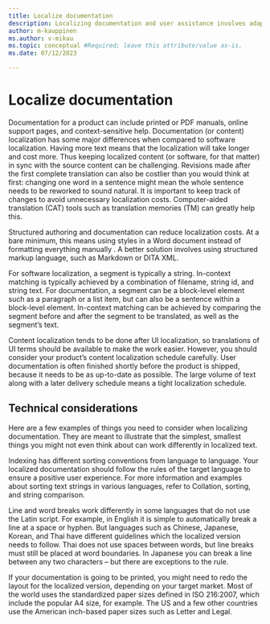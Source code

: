 ```yaml
---
title: Localize documentation
description: Localizing documentation and user assistance involves adapting and translating your existing content. Recycling existing translation involves additional challenges.
author: m-kauppinen
ms.author: v-mikau
ms.topic: conceptual #Required; leave this attribute/value as-is.
ms.date: 07/12/2023

---
```


# Localize documentation

Documentation for a product can include printed or PDF manuals, online support pages, and context-sensitive help. Documentation (or content) localization has some major differences when compared to software localization.  Having more text means that the localization will take longer and cost more. Thus keeping localized content (or software, for that matter) in sync with the source content can be challenging. Revisions made after the first complete translation can also be costlier than you would think at first: changing one word in a sentence might mean the whole sentence needs to be reworked to sound natural. It is important to keep track of changes to avoid unnecessary localization costs. Computer-aided translation (CAT) tools such as translation memories (TM)  can greatly help this.

Structured authoring and documentation can reduce localization costs. At a bare minimum, this means using styles in a Word document instead of formatting everything manually . A better solution involves using structured markup language, such as Markdown or DITA XML.

For software localization, a segment is typically a string. In-context matching is typically achieved by a combination of filename, string id, and string text. For documentation, a segment can be a block-level element such as a paragraph or a list item, but can also be a sentence within a block-level element. In-context matching can be achieved by comparing the segment before and after the segment to be translated, as well as the segment’s text.

Content localization tends to be done after UI localization, so translations of UI terms should be available to make the work easier. However, you should consider your product’s content localization schedule carefully. User documentation is often finished shortly before the product is shipped, because it needs to be as up-to-date as possible. The large volume of text along with a later delivery schedule means a tight localization schedule.

## Technical considerations

Here are a few examples of things you need to consider when localizing documentation. They are meant to illustrate that the simplest, smallest things you might not even think about can work differently in localized text.

Indexing has different sorting conventions from language to language. Your localized documentation should follow the rules of the target language to ensure a positive user experience. For more information and examples about sorting text strings in various languages, refer to Collation, sorting, and string comparison.

Line and word breaks  work differently in some languages that do not use the Latin script. For example, in English it is simple to automatically break a line at a space or hyphen. But languages such as Chinese, Japanese, Korean, and Thai have different guidelines which the localized version needs to follow. Thai does not use spaces between words, but line breaks must still be placed at word boundaries. In Japanese you can break a line between any two characters – but there are exceptions to the rule.

If your documentation is going to be printed, you might need to redo the layout for the localized version, depending on your target market. Most of the world uses the standardized paper sizes defined in ISO 216:2007, which include the popular A4 size, for example. The US and a few other countries use the American inch-based paper sizes such as Letter and Legal.
